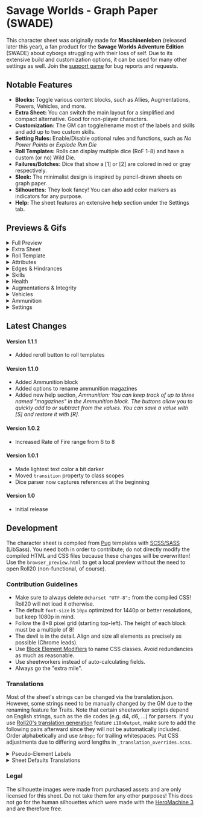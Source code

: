 # Savage Worlds - Graph Paper (SWADE)
This character sheet was originally made for **Maschinenleben** (released later this year), a fan product for the **Savage Worlds Adventure Edition** (SWADE) about cyborgs struggling with their loss of self. Due to its extensive build and customization options, it can be used for many other settings as well. Join the [support game](https://app.roll20.net/join/8488284/oQJGfg) for bug reports and requests.

## Notable Features
* **Blocks:** Toggle various content blocks, such as Allies, Augmentations, Powers, Vehicles, and more.
* **Extra Sheet:** You can switch the main layout for a simplified and compact alternative. Good for non-player characters.
* **Customization:** The GM can toggle/rename most of the labels and skills and add up to two custom skills.
* **Setting Rules:** Enable/Disable optional rules and functions, such as *No Power Points* or *Explode Run Die*
* **Roll Templates:** Rolls can display multiple dice (RoF 1-8) and have a custom (or no) Wild Die.
* **Failures/Botches:** Dice that show a [1] or [2] are colored in red or gray respectively.
* **Sleek:** The minimalist design is inspired by pencil-drawn sheets on graph paper.
* **Silhouettes:** They look fancy! You can also add color markers as indicators for any purpose.
* **Help:** The sheet features an extensive help section under the Settings tab.

## Previews & Gifs
<details>
  <summary>Full Preview</summary>

  ![Full Preview](https://raw.githubusercontent.com/Tetrakern/roll20-character-sheets/master/Savage%20Worlds%20-%20Graph%20Paper/SavageWorldsGraphPaper.jpg)
</details>

<details>
  <summary>Extra Sheet</summary>

  ![Extra Sheet](https://raw.githubusercontent.com/Tetrakern/roll20-character-sheets/master/Savage%20Worlds%20-%20Graph%20Paper/previews/extra_sheet.png)
</details>

<details>
  <summary>Roll Template</summary>

  ![Roll Template](https://raw.githubusercontent.com/Tetrakern/roll20-character-sheets/master/Savage%20Worlds%20-%20Graph%20Paper/previews/roll_template.png)
</details>

<details>
  <summary>Attributes</summary>

  ![Attributes](https://raw.githubusercontent.com/Tetrakern/roll20-character-sheets/master/Savage%20Worlds%20-%20Graph%20Paper/previews/attributes.gif)
</details>

<details>
  <summary>Edges & Hindrances</summary>

  ![Edges & Hindrances](https://raw.githubusercontent.com/Tetrakern/roll20-character-sheets/master/Savage%20Worlds%20-%20Graph%20Paper/previews/features.gif)
</details>

<details>
  <summary>Skills</summary>

  ![Skills](https://raw.githubusercontent.com/Tetrakern/roll20-character-sheets/master/Savage%20Worlds%20-%20Graph%20Paper/previews/skills.gif)
</details>

<details>
  <summary>Health</summary>

  ![Health](https://raw.githubusercontent.com/Tetrakern/roll20-character-sheets/master/Savage%20Worlds%20-%20Graph%20Paper/previews/health.gif)
</details>

<details>
  <summary>Augmentations & Integrity</summary>

  ![Augmentations & Integrity](https://raw.githubusercontent.com/Tetrakern/roll20-character-sheets/master/Savage%20Worlds%20-%20Graph%20Paper/previews/augmentations.gif)
</details>

<details>
  <summary>Vehicles</summary>

  ![Vehicles](https://raw.githubusercontent.com/Tetrakern/roll20-character-sheets/master/Savage%20Worlds%20-%20Graph%20Paper/previews/vehicles.gif)
</details>

<details>
  <summary>Ammunition</summary>

  ![Ammunition](https://raw.githubusercontent.com/Tetrakern/roll20-character-sheets/master/Savage%20Worlds%20-%20Graph%20Paper/previews/ammunition.gif)
</details>

<details>
  <summary>Settings</summary>

  ![Settings](https://raw.githubusercontent.com/Tetrakern/roll20-character-sheets/master/Savage%20Worlds%20-%20Graph%20Paper/previews/settings.gif)
</details>

## Latest Changes
#### Version 1.1.1
* Added reroll button to roll templates
#### Version 1.1.0
* Added Ammunition block
* Added options to rename ammunition magazines
* Added new help section, *Ammunition: You can keep track of up to three named "magazines" in the Ammunition block. The buttons allow you to quickly add to or subtract from the values. You can save a value with [S] and restore it with [R].*
#### Version 1.0.2
* Increased Rate of Fire range from 6 to 8
#### Version 1.0.1
* Made lightest text color a bit darker
* Moved `transition` property to class scopes
* Dice parser now captures references at the beginning
#### Version 1.0
* Initial release

## Development
The character sheet is compiled from [Pug](https://pugjs.org/api/getting-started.html) templates with [SCSS/SASS](https://sass-lang.com/guide) (LibSass). You need both in order to contribute; do not directly modify the compiled HTML and CSS files because these changes will be overwritten! Use the `browser_preview.html` to get a local preview without the need to open Roll20 (non-functional, of course).

### Contribution Guidelines
* Make sure to always delete `@charset "UTF-8";` from the compiled CSS! Roll20 will not load it otherwise.
* The default `font-size` is `10px` optimized for 1440p or better resolutions, but keep 1080p in mind.
* Follow the 8×8 pixel grid (starting top-left). The height of each block must be a multiple of 8!
* The devil is in the detail. Align and size all elements as precisely as possible (Chrome leads).
* Use [Block Element Modifiers](http://getbem.com/naming/) to name CSS classes. Avoid redundancies as much as reasonable.
* Use sheetworkers instead of auto-calculating fields.
* Always go the "extra mile".

### Translations
Most of the sheet's strings can be changed via the translation.json. However, some strings need to be manually changed by the GM due to the renaming feature for Traits. Note that certain sheetworker scripts depend on English strings, such as the die codes (e.g. d4, d6, ...) for parsers. If you use [Roll20's translation generation](https://roll20.zendesk.com/hc/en-us/articles/360037773493-Character-Sheet-Translation#CharacterSheetTranslation-StepTwo,GeneratingtheTranslationFile) feature `i18nOutput`, make sure to add the following pairs afterward since they will not be automatically included. Order alphabetically and use `&nbsp;` for trailing whitespaces. Put CSS adjustments due to differing word lengths in `_translation_overrides.scss`.

<details>
  <summary>Pseudo-Element Labels</summary>

```
"settings-tab-styles": "Styles",
"settings-tab-setup": "Setup",
"settings-tab-blocks": "Blocks",
"settings-tab-skills": "Skills",
"settings-tab-help": "Help",
"tab-skills": "Skills",
"tab-advancements": "Advancements",
"tab-notebook": "Notebook",
"tab-settings": "Settings",
"skill-track-die-label-d4-2": "2",
"skill-track-die-label-d4": "4",
"skill-track-die-label-d6": "6",
"skill-track-die-label-d8": "8",
"skill-track-die-label-d10": "10",
"skill-track-die-label-d12": "12",
```
</details>

<details>
  <summary>Sheet Defaults Translations</summary>

```
  "defaults-block-show-allies": "[Block] Show Allies",
  "defaults-block-show-allies-description": "Keep track of allied characters with a barebone mini sheet.",
  "defaults-block-show-ammunition": "[Block] Show Ammunition",
  "defaults-block-show-ammunition-description": "Keep track of your loaded ammunition for three weapons.",
  "defaults-block-show-augmentations": "[Block] Show Augmentations",
  "defaults-block-show-augmentations-description": "Install augmentations/cyberware and keep track of the Loss/Strain.",
  "defaults-block-show-engrams": "[Block] Show Engrams",
  "defaults-block-show-engrams-description": "Special programs or hardware to execute Hacking actions.",
  "defaults-block-show-integrity": "[Block] Show Integrity",
  "defaults-block-show-integrity-description": "Quantifies mental health/sanity and keeps track of mental afflictions. Maschinenleben.",
  "defaults-block-show-power": "[Block] Show Power/Energy",
  "defaults-block-show-power-description": "The energy/mana/etc. reserves of a character.",
  "defaults-block-show-powerarmors": "[Block] Show Power Armors",
  "defaults-block-show-powerarmors-description": "Vehicles and their modifications/weapons.",
  "defaults-block-show-powers": "[Block] Show Powers/Spells",
  "defaults-block-show-powers-description": "The known powers/spells of a character.",
  "defaults-block-show-vehicles": "[Block] Show Vehicles",
  "defaults-block-show-vehicles-description": "Vehicles and their modifications/weapons.",
  "defaults-block-show-walkers": "[Block] Show Walkers",
  "defaults-block-show-walkers-description": "Walkers/Mechs and their modifications/weapons.<h4 style='margin-top: 24px;'>Show/Hide Skills</h4><p style='margin-bottom: 16px; max-width: 640px;'>You can show or hide skills from the list in accordance with the played Game Setting. This can also be done manually for each individual sheet in its Settings tab. There are two custom skills that can be renamed and modified within the sheet as well, for example to make specialized skills (e.g. specific weapons with custom bonus or Wild Die).</p>",
  "defaults-function-explode-run-die": "[Function] Explode Run Die",
  "defaults-function-explode-run-die-description": "Makes the run die Ace.",
  "defaults-function-query-skill-dice-rof": "[Function] Query Skill Dice/RoF",
  "defaults-function-query-skill-dice-rof-description": "Skill rolls will always query the amount of skill dice.",
  "defaults-function-running-ignores-wounds": "[Function] Running Ignores Wounds",
  "defaults-function-running-ignores-wounds-description": "Wound penalties are not subtracted from the run die.<h4 style='margin-top: 24px;'>Show/Hide Blocks</h4><p style='margin-bottom: 16px; max-width: 640px;'>You can show or hide content blocks in accordance with the played Game Setting. This can also be done manually for each individual sheet in its Settings tab. Some blocks that were designed for Maschinenleben, such as Augmentations and Engrams, can be adapted for other purposes as well.</p>",
  "defaults-rename-attribute-agi": "[Rename] Attribute: AGI to&nbsp;",
  "defaults-rename-attribute-agi-description": "Renamed via the attribute <b style='user-select: all; font-family: monospace; white-space: nowrap;'>rename_agi</b>.",
  "defaults-rename-attribute-agility": "[Rename] Attribute: Agility to&nbsp;",
  "defaults-rename-attribute-agility-description": "Renamed via the attribute <b style='user-select: all; font-family: monospace; white-space: nowrap;'>rename_agility</b>.",
  "defaults-rename-attribute-sma": "[Rename] Attribute: SMA to&nbsp;",
  "defaults-rename-attribute-sma-description": "Renamed via the attribute <b style='user-select: all; font-family: monospace; white-space: nowrap;'>rename_sma</b>.",
  "defaults-rename-attribute-smarts": "[Rename] Attribute: Smarts to&nbsp;",
  "defaults-rename-attribute-smarts-description": "Renamed via the attribute <b style='user-select: all; font-family: monospace; white-space: nowrap;'>rename_smarts</b>.",
  "defaults-rename-attribute-spi": "[Rename] Attribute: SPI to&nbsp;",
  "defaults-rename-attribute-spi-description": "Renamed via the attribute <b style='user-select: all; font-family: monospace; white-space: nowrap;'>rename_spi</b>.",
  "defaults-rename-attribute-spirit": "[Rename] Attribute: Spirit to&nbsp;",
  "defaults-rename-attribute-spirit-description": "Renamed via the attribute <b style='user-select: all; font-family: monospace; white-space: nowrap;'>rename_spirit</b>.",
  "defaults-rename-attribute-str": "[Rename] Attribute: STR to&nbsp;",
  "defaults-rename-attribute-str-description": "Renamed via the attribute <b style='user-select: all; font-family: monospace; white-space: nowrap;'>rename_str</b>.",
  "defaults-rename-attribute-strength": "[Rename] Attribute: Strength to&nbsp;",
  "defaults-rename-attribute-strength-description": "Renamed via the attribute <b style='user-select: all; font-family: monospace; white-space: nowrap;'>rename_strength</b>.",
  "defaults-rename-attribute-vig": "[Rename] Attribute: VIG to&nbsp;",
  "defaults-rename-attribute-vig-description": "Renamed via the attribute <b style='user-select: all; font-family: monospace; white-space: nowrap;'>rename_vig</b>.<h4 style='margin-top: 24px;'>Rename Skills</h4><p style='margin-bottom: 16px; max-width: 640px;'>You can rename the labels of each skill, best kept below 15 characters due to layout constrains. This can also be done manually with the <b style='font-family: monospace; white-space: nowrap;'>@{rename_attribute}</b> for each individual sheet. Note that changing the label does not affect the reference <b style='font-family: monospace;'>@{attribute}</b> for rolls. They will always be in English.</p>",
  "defaults-rename-attribute-vigor": "[Rename] Attribute: Vigor to&nbsp;",
  "defaults-rename-attribute-vigor-description": "Renamed via the attribute <b style='user-select: all; font-family: monospace; white-space: nowrap;'>rename_vigor</b>.",
  "defaults-rename-block-allies": "[Rename] Block: Allies to&nbsp;",
  "defaults-rename-block-allies-description": "Renamed via the attribute <b style='user-select: all; font-family: monospace; white-space: nowrap;'>rename_block_allies</b>.",
  "defaults-rename-block-apparel": "[Rename] Block: Apparel to&nbsp;",
  "defaults-rename-block-apparel-description": "Renamed via the attribute <b style='user-select: all; font-family: monospace; white-space: nowrap;'>rename_block_apparel</b>.",
  "defaults-rename-block-ammunition": "[Rename] Block: Ammunition to&nbsp;",
  "defaults-rename-block-ammunition-description": "Renamed via the attribute <b style='user-select: all; font-family: monospace; white-space: nowrap;'>rename_block_ammunition</b>.",
  "defaults-rename-block-augmentations": "[Rename] Block: Augmentations to&nbsp;",
  "defaults-rename-block-augmentations-description": "Renamed via the attribute <b style='user-select: all; font-family: monospace; white-space: nowrap;'>rename_block_augmentations</b>.",
  "defaults-rename-block-engrams": "[Rename] Block: Engrams to&nbsp;",
  "defaults-rename-block-engrams-description": "Renamed via the attribute <b style='user-select: all; font-family: monospace; white-space: nowrap;'>rename_block_engrams</b>.",
  "defaults-rename-block-integrity": "[Rename] Block: Integrity to&nbsp;",
  "defaults-rename-block-integrity-description": "Renamed via the attribute <b style='user-select: all; font-family: monospace; white-space: nowrap;'>rename_block_integrity</b>.",
  "defaults-rename-block-inventory": "[Rename] Block: Inventory to&nbsp;",
  "defaults-rename-block-inventory-description": "Renamed via the attribute <b style='user-select: all; font-family: monospace; white-space: nowrap;'>rename_block_inventory</b>.",
  "defaults-rename-block-power": "[Rename] Block: Power to&nbsp;",
  "defaults-rename-block-power-description": "Renamed via the attribute <b style='user-select: all; font-family: monospace; white-space: nowrap;'>rename_block_power</b>.",
  "defaults-rename-block-powerarmors": "[Rename] Block: Power Armors to&nbsp;",
  "defaults-rename-block-powerarmors-description": "Renamed via the attribute <b style='user-select: all; font-family: monospace; white-space: nowrap;'>rename_block_powerarmors</b>.",
  "defaults-rename-block-powers": "[Rename] Block: Powers to&nbsp;",
  "defaults-rename-block-powers-description": "Renamed via the attribute <b style='user-select: all; font-family: monospace; white-space: nowrap;'>rename_block_powers</b>.",
  "defaults-rename-block-quick-notes": "[Rename] Block: Quick Notes to&nbsp;",
  "defaults-rename-block-quick-notes-description": "Renamed via the attribute <b style='user-select: all; font-family: monospace; white-space: nowrap;'>rename_block_quick_notes</b>.",
  "defaults-rename-block-vehicles": "[Rename] Block: Vehicles to&nbsp;",
  "defaults-rename-block-vehicles-description": "Renamed via the attribute <b style='user-select: all; font-family: monospace; white-space: nowrap;'>rename_block_vehicles</b>.",
  "defaults-rename-block-walkers": "[Rename] Block: Walkers to&nbsp;",
  "defaults-rename-block-walkers-description": "Renamed via the attribute <b style='user-select: all; font-family: monospace; white-space: nowrap;'>rename_block_walkers</b>.",
  "defaults-rename-block-weapons": "[Rename] Block: Weapons to&nbsp;",
  "defaults-rename-block-weapons-description": "Renamed via the attribute <b style='user-select: all; font-family: monospace; white-space: nowrap;'>rename_block_weapons</b>.<h4 style='margin-top: 24px;'>Rename Integrity Hindrances (Maschinenleben)</h4><p style='margin-bottom: 16px; max-width: 640px;'>You can rename the Hindrances caused by the loss of Integrity (Sanity, Purity, etc.). This can also be done manually with the <b style='font-family: monospace; white-space: nowrap;'>@{rename_integrity-attribute}</b> for each individual sheet. Note that they activate in intervals with each fraction of 10 below 70 — Discord triggers on 69.9 or lower, Dissonance on 59.9 or lower, and so forth.</p>",
  "defaults-rename-integrity-alienation": "[Rename] Integrity: Alienation to&nbsp;",
  "defaults-rename-integrity-alienation-description": "Renamed via the attribute <b style='user-select: all; font-family: monospace; white-space: nowrap;'>rename_alienation</b>.",
  "defaults-rename-integrity-depersonalization": "[Rename] Integrity: Depersonalization to&nbsp;",
  "defaults-rename-integrity-depersonalization-description": "Renamed via the attribute <b style='user-select: all; font-family: monospace; white-space: nowrap;'>rename_depersonalization</b>.",
  "defaults-rename-integrity-derealization": "[Rename] Integrity: Derealization to&nbsp;",
  "defaults-rename-integrity-derealization-description": "Renamed via the attribute <b style='user-select: all; font-family: monospace; white-space: nowrap;'>rename_derealization</b>.",
  "defaults-rename-integrity-discord": "[Rename] Integrity: Discord to&nbsp;",
  "defaults-rename-integrity-discord-description": "Renamed via the attribute <b style='user-select: all; font-family: monospace; white-space: nowrap;'>rename_discord</b>.",
  "defaults-rename-integrity-dissonance": "[Rename] Integrity: Dissonance to&nbsp;",
  "defaults-rename-integrity-dissonance-description": "Renamed via the attribute <b style='user-select: all; font-family: monospace; white-space: nowrap;'>rename_dissonance</b>.",
  "defaults-rename-integrity-ego-death": "[Rename] Integrity: Ego Death to&nbsp;",
  "defaults-rename-integrity-ego-death-description": "Renamed via the attribute <b style='user-select: all; font-family: monospace; white-space: nowrap;'>rename_ego_death</b>.",
  "defaults-rename-integrity-psychosis": "[Rename] Integrity: Psychosis to&nbsp;",
  "defaults-rename-integrity-psychosis-description": "Renamed via the attribute <b style='user-select: all; font-family: monospace; white-space: nowrap;'>rename_psychosis</b>.",
  "defaults-rename-integrity-seizures": "[Rename] Integrity: Seizures to&nbsp;",
  "defaults-rename-integrity-seizures-description": "Renamed via the attribute <b style='user-select: all; font-family: monospace; white-space: nowrap;'>rename_seizures</b>.",
  "defaults-rename-label-age": "[Rename] Label: Age to&nbsp;",
  "defaults-rename-label-age-description": "Renamed via the attribute <b style='user-select: all; font-family: monospace; white-space: nowrap;'>rename_label_age</b> (e.g. Number or Incarnation).",
  "defaults-rename-label-bits": "[Rename] Label: #Bits to&nbsp;",
  "defaults-rename-label-bits-description": "Renamed via the attribute <b style='user-select: all; font-family: monospace; white-space: nowrap;'>rename_label_bits</b> (e.g. Money or Gold).<h4 style='margin-top: 24px;'>Rename Blocks</h4><p style='margin-bottom: 16px; max-width: 640px;'>You can rename the blocks to better fit the Game Setting, such as \"Powers\" to \"Talismans\" or \"Walkers\" to \"Frames\". This can also be done manually with the <b style='font-family: monospace; white-space: nowrap;'>@{rename_block_attribute}</b> for each individual sheet.</p>",
  "defaults-rename-label-exp": "[Rename] Label: EXP to&nbsp;",
  "defaults-rename-label-exp-description": "Renamed via the attribute <b style='user-select: all; font-family: monospace; white-space: nowrap;'>rename_label_exp</b> (e.g. Karma or Gems).",
  "defaults-rename-label-eyes": "[Rename] Label: Eyes to&nbsp;",
  "defaults-rename-label-eyes-description": "Renamed via the attribute <b style='user-select: all; font-family: monospace; white-space: nowrap;'>rename_label_eyes</b> (e.g. Sensors or Optics).",
  "defaults-rename-label-gender": "[Rename] Label: Gender to&nbsp;",
  "defaults-rename-label-gender-description": "Renamed via the attribute <b style='user-select: all; font-family: monospace; white-space: nowrap;'>rename_label_gender</b> (e.g. Sex or Version).",
  "defaults-rename-label-hair": "[Rename] Label: Hair to&nbsp;",
  "defaults-rename-label-hair-description": "Renamed via the attribute <b style='user-select: all; font-family: monospace; white-space: nowrap;'>rename_label_hair</b> (e.g. Horns or Mane).",
  "defaults-rename-label-height": "[Rename] Label: Height to&nbsp;",
  "defaults-rename-label-height-description": "Renamed via the attribute <b style='user-select: all; font-family: monospace; white-space: nowrap;'>rename_label_height</b> (e.g. Scale or Length).",
  "defaults-rename-label-level": "[Rename] Label: Level to&nbsp;",
  "defaults-rename-label-level-description": "Renamed via the attribute <b style='user-select: all; font-family: monospace; white-space: nowrap;'>rename_label_level</b> (e.g. Circle or Year).",
  "defaults-rename-label-name": "[Rename] Label: Name to&nbsp;",
  "defaults-rename-label-name-description": "Renamed via the attribute <b style='user-select: all; font-family: monospace; white-space: nowrap;'>rename_label_name</b> (e.g. Alias or Codename).",
  "defaults-rename-label-origin": "[Rename] Label: Origin to&nbsp;",
  "defaults-rename-label-origin-description": "Renamed via the attribute <b style='user-select: all; font-family: monospace; white-space: nowrap;'>rename_label_origin</b> (e.g. Race or Species).",
  "defaults-rename-label-rank": "[Rename] Label: Rank to&nbsp;",
  "defaults-rename-label-rank-description": "Renamed via the attribute <b style='user-select: all; font-family: monospace; white-space: nowrap;'>rename_label_rank</b> (e.g. Grade or Titel).",
  "defaults-rename-label-weight": "[Rename] Label: Weight to&nbsp;",
  "defaults-rename-label-weight-description": "Renamed via the attribute <b style='user-select: all; font-family: monospace; white-space: nowrap;'>rename_label_weight</b> (e.g. Mass or Your Mom).",
  "defaults-rename-skill-academics": "[Rename] Skill: Academics to&nbsp;",
  "defaults-rename-skill-academics-description": "Renamed via the attribute <b style='user-select: all; font-family: monospace; white-space: nowrap;'>rename_academics</b>.",
  "defaults-rename-skill-athletics": "[Rename] Skill: Athletics to&nbsp;",
  "defaults-rename-skill-athletics-description": "Renamed via the attribute <b style='user-select: all; font-family: monospace; white-space: nowrap;'>rename_athletics</b>.",
  "defaults-rename-skill-boating": "[Rename] Skill: Boating to&nbsp;",
  "defaults-rename-skill-boating-description": "Renamed via the attribute <b style='user-select: all; font-family: monospace; white-space: nowrap;'>rename_boating</b>.",
  "defaults-rename-skill-common-knowledge": "[Rename] Skill: Common Knowl. to&nbsp;",
  "defaults-rename-skill-common-knowledge-description": "Renamed via the attribute <b style='user-select: all; font-family: monospace; white-space: nowrap;'>rename_common_knowledge</b>.",
  "defaults-rename-skill-custom-skill-1": "[Rename] Skill: Custom Skill #1 to&nbsp;",
  "defaults-rename-skill-custom-skill-1-description": "Can be renamed directly in the sheet's Settings tab.",
  "defaults-rename-skill-custom-skill-2": "[Rename] Skill: Custom Skill #2 to&nbsp;",
  "defaults-rename-skill-custom-skill-2-description": "Can be renamed directly in the sheet's Settings tab.<h4 style='margin-top: 24px;'>Rename Labels</h4><p style='margin-bottom: 16px; max-width: 640px;'>You can rename the labels at the top of the sheet, such as \"Name\" to \"Alias\" or \"Origin\" to \"Race\". This can also be done manually with the <b style='font-family: monospace; white-space: nowrap;'>@{rename_label_attribute}</b> for each individual sheet. Note that the labels are separated from the actual fields and do not affect the references (e.g. <b style='font-family: monospace;'>@{name}</b>). They will always be in English.</p>",
  "defaults-rename-skill-driving": "[Rename] Skill: Driving to&nbsp;",
  "defaults-rename-skill-driving-description": "Renamed via the attribute <b style='user-select: all; font-family: monospace; white-space: nowrap;'>rename_driving</b>.",
  "defaults-rename-skill-electronics": "[Rename] Skill: Electronics to&nbsp;",
  "defaults-rename-skill-electronics-description": "Renamed via the attribute <b style='user-select: all; font-family: monospace; white-space: nowrap;'>rename_electronics</b>.",
  "defaults-rename-skill-faith": "[Rename] Skill: Faith to&nbsp;",
  "defaults-rename-skill-faith-description": "Renamed via the attribute <b style='user-select: all; font-family: monospace; white-space: nowrap;'>rename_faith</b>.",
  "defaults-rename-skill-fighting": "[Rename] Skill: Fighting to&nbsp;",
  "defaults-rename-skill-fighting-description": "Renamed via the attribute <b style='user-select: all; font-family: monospace; white-space: nowrap;'>rename_fighting</b>.",
  "defaults-rename-skill-focus": "[Rename] Skill: Focus to&nbsp;",
  "defaults-rename-skill-focus-description": "Renamed via the attribute <b style='user-select: all; font-family: monospace; white-space: nowrap;'>rename_focus</b>.",
  "defaults-rename-skill-gambling": "[Rename] Skill: Gambling to&nbsp;",
  "defaults-rename-skill-gambling-description": "Renamed via the attribute <b style='user-select: all; font-family: monospace; white-space: nowrap;'>rename_gambling</b>.",
  "defaults-rename-skill-hacking": "[Rename] Skill: Hacking to&nbsp;",
  "defaults-rename-skill-hacking-description": "Renamed via the attribute <b style='user-select: all; font-family: monospace; white-space: nowrap;'>rename_hacking</b>.",
  "defaults-rename-skill-healing": "[Rename] Skill: Healing to&nbsp;",
  "defaults-rename-skill-healing-description": "Renamed via the attribute <b style='user-select: all; font-family: monospace; white-space: nowrap;'>rename_healing</b>.",
  "defaults-rename-skill-intimidation": "[Rename] Skill: Intimidation to&nbsp;",
  "defaults-rename-skill-intimidation-description": "Renamed via the attribute <b style='user-select: all; font-family: monospace; white-space: nowrap;'>rename_intimidation</b>.",
  "defaults-rename-skill-language": "[Rename] Skill: Language to&nbsp;",
  "defaults-rename-skill-language-description": "Renamed via the attribute <b style='user-select: all; font-family: monospace; white-space: nowrap;'>rename_language</b>.",
  "defaults-rename-skill-magic": "[Rename] Skill: Magic to&nbsp;",
  "defaults-rename-skill-magic-description": "Renamed via the attribute <b style='user-select: all; font-family: monospace; white-space: nowrap;'>rename_magic</b>.",
  "defaults-rename-skill-notice": "[Rename] Skill: Notice to&nbsp;",
  "defaults-rename-skill-notice-description": "Renamed via the attribute <b style='user-select: all; font-family: monospace; white-space: nowrap;'>rename_notice</b>.",
  "defaults-rename-skill-occult": "[Rename] Skill: Occult to&nbsp;",
  "defaults-rename-skill-occult-description": "Renamed via the attribute <b style='user-select: all; font-family: monospace; white-space: nowrap;'>rename_occult</b>.",
  "defaults-rename-skill-performance": "[Rename] Skill: Performance to&nbsp;",
  "defaults-rename-skill-performance-description": "Renamed via the attribute <b style='user-select: all; font-family: monospace; white-space: nowrap;'>rename_performance</b>.",
  "defaults-rename-skill-persuasion": "[Rename] Skill: Persuasion to&nbsp;",
  "defaults-rename-skill-persuasion-description": "Renamed via the attribute <b style='user-select: all; font-family: monospace; white-space: nowrap;'>rename_persuasion</b>.",
  "defaults-rename-skill-piloting": "[Rename] Skill: Piloting to&nbsp;",
  "defaults-rename-skill-piloting-description": "Renamed via the attribute <b style='user-select: all; font-family: monospace; white-space: nowrap;'>rename_piloting</b>.",
  "defaults-rename-skill-psionics": "[Rename] Skill: Psionics to&nbsp;",
  "defaults-rename-skill-psionics-description": "Renamed via the attribute <b style='user-select: all; font-family: monospace; white-space: nowrap;'>rename_psionics</b>.",
  "defaults-rename-skill-repair": "[Rename] Skill: Repair to&nbsp;",
  "defaults-rename-skill-repair-description": "Renamed via the attribute <b style='user-select: all; font-family: monospace; white-space: nowrap;'>rename_repair</b>.",
  "defaults-rename-skill-research": "[Rename] Skill: Research to&nbsp;",
  "defaults-rename-skill-research-description": "Renamed via the attribute <b style='user-select: all; font-family: monospace; white-space: nowrap;'>rename_research</b>.",
  "defaults-rename-skill-riding": "[Rename] Skill: Riding to&nbsp;",
  "defaults-rename-skill-riding-description": "Renamed via the attribute <b style='user-select: all; font-family: monospace; white-space: nowrap;'>rename_riding</b>.",
  "defaults-rename-skill-science": "[Rename] Skill: Science to&nbsp;",
  "defaults-rename-skill-science-description": "Renamed via the attribute <b style='user-select: all; font-family: monospace; white-space: nowrap;'>rename_science</b>.",
  "defaults-rename-skill-shooting": "[Rename] Skill: Shooting to&nbsp;",
  "defaults-rename-skill-shooting-description": "Renamed via the attribute <b style='user-select: all; font-family: monospace; white-space: nowrap;'>rename_shooting</b>.",
  "defaults-rename-skill-spellcasting": "[Rename] Skill: Spellcasting to&nbsp;",
  "defaults-rename-skill-spellcasting-description": "Renamed via the attribute <b style='user-select: all; font-family: monospace; white-space: nowrap;'>rename_spellcasting</b>.",
  "defaults-rename-skill-stealth": "[Rename] Skill: Stealth to&nbsp;",
  "defaults-rename-skill-stealth-description": "Renamed via the attribute <b style='user-select: all; font-family: monospace; white-space: nowrap;'>rename_stealth</b>.",
  "defaults-rename-skill-survival": "[Rename] Skill: Survival to&nbsp;",
  "defaults-rename-skill-survival-description": "Renamed via the attribute <b style='user-select: all; font-family: monospace; white-space: nowrap;'>rename_survival</b>.",
  "defaults-rename-skill-taunt": "[Rename] Skill: Taunt to&nbsp;",
  "defaults-rename-skill-taunt-description": "Renamed via the attribute <b style='user-select: all; font-family: monospace; white-space: nowrap;'>rename_taunt</b>.",
  "defaults-rename-skill-thievery": "[Rename] Skill: Thievery to&nbsp;",
  "defaults-rename-skill-thievery-description": "Renamed via the attribute <b style='user-select: all; font-family: monospace; white-space: nowrap;'>rename_thievery</b>.",
  "defaults-rename-skill-weird-science": "[Rename] Skill: Weird Science to&nbsp;",
  "defaults-rename-skill-weird-science-description": "Renamed via the attribute <b style='user-select: all; font-family: monospace; white-space: nowrap;'>rename_weird_science</b>.",
  "defaults-rule-augmentation-strain": "[Rule] Augmentation Strain",
  "defaults-rule-augmentation-strain-description": "Use the Strain rules from the Science Fiction Companion (SFC 29).",
  "defaults-rule-no-power-points": "[Rule] No Power Points",
  "defaults-rule-no-power-points-description": "Use the No Power Points Setting Rule (SWADE 140).",
  "defaults-skill-show-boating": "[Skill] Show Boating Skill",
  "defaults-skill-show-boating-description": "Show the Boating (Agility) skill.",
  "defaults-skill-show-custom-skill-1": "[Skill] Show Custom Skill #1",
  "defaults-skill-show-custom-skill-1-description": "Show the Custom Skill #1, which can be renamed further down.",
  "defaults-skill-show-custom-skill-2": "[Skill] Show Custom Skill #2",
  "defaults-skill-show-custom-skill-2-description": "Show the Custom Skill #2, which can be renamed further down.<h4 style='margin-top: 24px;'>Rename Attributes</h4><p style='margin-bottom: 16px; max-width: 640px;'>You can rename the labels of each attribute and its abbreviation (max. 3 characters). This can also be done manually with the <b style='font-family: monospace; white-space: nowrap;'>@{rename_attribute}</b> for each individual sheet. Note that changing the label does not affect the reference <b style='font-family: monospace;'>@{attribute}</b> for rolls. They will always be in English.</p>",
  "defaults-skill-show-driving": "[Skill] Show Driving Skill",
  "defaults-skill-show-driving-description": "Show the Driving (Agility) skill.",
  "defaults-skill-show-electronics": "[Skill] Show Electronics Skill",
  "defaults-skill-show-electronics-description": "Show the Electronics (Smarts) skill.",
  "defaults-skill-show-faith": "[Skill] Show Faith Skill",
  "defaults-skill-show-faith-description": "Show the Faith (Spirit) skill.",
  "defaults-skill-show-focus": "[Skill] Show Focus Skill",
  "defaults-skill-show-focus-description": "Show the Focus (Spirit) skill.",
  "defaults-skill-show-language": "[Skill] Show Language Skill",
  "defaults-skill-show-language-description": "Show the Language (Smarts) skill.",
  "defaults-skill-show-magic": "[Skill] Show MAGIC Skill",
  "defaults-skill-show-magic-description": "Show the MAGIC (Smarts) skill. Maschinenleben.",
  "defaults-skill-show-occult": "[Skill] Show Occult Skill",
  "defaults-skill-show-occult-description": "Show the Occult (Smarts) skill.",
  "defaults-skill-show-piloting": "[Skill] Show Piloting Skill",
  "defaults-skill-show-piloting-description": "Show the Piloting (Agility) skill.",
  "defaults-skill-show-psionics": "[Skill] Show Psionics Skill",
  "defaults-skill-show-psionics-description": "Show the Psionics (Smarts) skill.",
  "defaults-skill-show-riding": "[Skill] Show Riding Skill",
  "defaults-skill-show-riding-description": "Show the Riding (Agility) skill.",
  "defaults-skill-show-spellcasting": "[Skill] Show Spellcasting Skill",
  "defaults-skill-show-spellcasting-description": "Show the Spellcasting (Smarts) skill.",
  "defaults-skill-show-weird-science": "[Skill] Show Weird Science Skill",
  "defaults-skill-show-weird-science-description": "Show the Weird Science (Smarts) skill."
```
</details>

### Legal
The silhouette images were made from purchased assets and are only licensed for this sheet. Do not take them for any other purposes! This does not go for the human silhouettes which were made with the [HeroMachine 3](http://www.heromachine.com/heromachine-3-lab/) and are therefore free.
